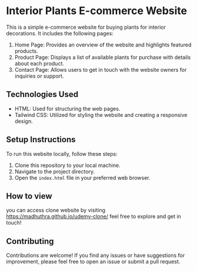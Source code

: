 # Interior Plants E-commerce Website

This is a simple e-commerce website for buying plants for interior decorations. It includes the following pages:

1. Home Page: Provides an overview of the website and highlights featured products.
2. Product Page: Displays a list of available plants for purchase with details about each product.
3. Contact Page: Allows users to get in touch with the website owners for inquiries or support.

## Technologies Used

- HTML: Used for structuring the web pages.
- Tailwind CSS: Utilized for styling the website and creating a responsive design.

## Setup Instructions

To run this website locally, follow these steps:

1. Clone this repository to your local machine.
2. Navigate to the project directory.
3. Open the `index.html` file in your preferred web browser.

## How to view
you can access clone website by visiting https://madhuthra.github.io/udemy-clone/ feel free to explore and get in touch!

## Contributing

Contributions are welcome! If you find any issues or have suggestions for improvement, please feel free to open an issue or submit a pull request.
